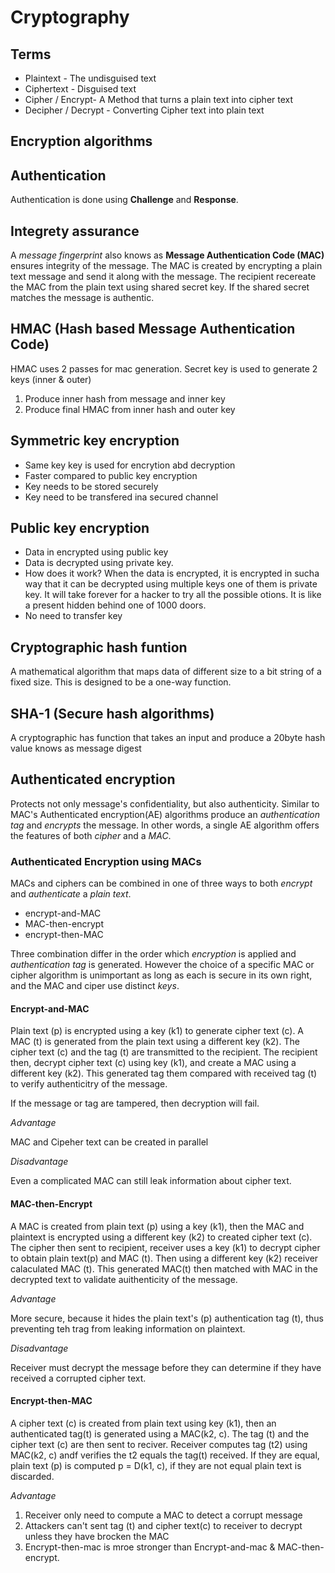 # Cryptography

## Terms
* Plaintext - The undisguised text
* Ciphertext - Disguised text
* Cipher / Encrypt- A Method that turns a plain text into cipher text
* Decipher / Decrypt - Converting Cipher text into plain text
## Encryption algorithms

## Authentication
Authentication is done using __Challenge__ and __Response__.

## Integrety assurance
A _message fingerprint_ also knows as __Message Authentication Code (MAC)__ ensures integrity of the message. The MAC is created by encrypting a plain text message and send it along with the message. The recipient recereate the MAC from the plain text using shared secret key. If the shared secret matches the message is authentic.

## HMAC (Hash based Message Authentication Code)
HMAC uses 2 passes for mac generation. Secret key is used to generate 2 keys (inner & outer)

1. Produce inner hash from message and inner key
2. Produce final HMAC from inner hash and outer key

## Symmetric key encryption
* Same key key is used for encrytion abd decryption
* Faster compared to public key encryption
* Key needs to be stored securely
* Key need to be transfered ina secured channel

## Public key encryption
* Data in encrypted using public key
* Data is decrypted using private key.
* How does it work? When the data is encrypted, it is encrypted in sucha way that it can be decrypted using multiple keys one of them is private key. It will take forever for a hacker to try all the possible otions. It is like a present hidden behind one of 1000 doors.
* No need to transfer key

## Cryptographic hash funtion

A mathematical algorithm that maps data of different size to  a bit string of a fixed size. This is designed to be a one-way function. 

## SHA-1 (Secure hash algorithms)
A cryptographic has function that takes an input and produce a 20byte hash value knows  as message digest

## Authenticated encryption
Protects not only message's confidentiality, but also authenticity. Similar to MAC's Authenticated encryption(AE) algorithms produce an _authentication tag_ and _encrypts_ the message. In other words, a single AE algorithm offers the features of both *cipher* and a *MAC*.

### Authenticated Encryption using MACs

MACs and ciphers can be combined in one of three ways to both *encrypt* and *authenticate* a _plain text_.

* encrypt-and-MAC
* MAC-then-encrypt
* encrypt-then-MAC

Three combination differ in the order which _encryption_ is applied and _authentication tag_ is generated. However the choice of a specific MAC or cipher algorithm is unimportant as long as each is secure in its own right, and the MAC and ciper use distinct _keys_.

#### Encrypt-and-MAC

Plain text (p) is encrypted using a key (k1) to generate cipher text (c). A MAC (t) is generated from the plain text using a different key (k2). The cipher text (c) and the tag (t) are transmitted to the recipient. 
The recipient then, decrypt cipher text (c) using key (k1), and create a MAC using a different key (k2). This generated tag them compared with received tag (t) to verify authenticitry of the message.

If the message or tag are tampered, then decryption will fail.

_Advantage_

MAC and Cipeher text can be created in parallel

_Disadvantage_

Even a complicated MAC can still leak information about cipher text.

#### MAC-then-Encrypt

A MAC is created from plain text (p) using a key (k1), then the MAC and plaintext is encrypted using a different key (k2) to created cipher text (c). The cipher then sent to recipient, receiver uses a key (k1) to decrypt cipher to obtain plain text(p) and MAC (t). Then using a different key (k2) receiver calaculated MAC (t). This generated MAC(t) then matched with MAC in the decrypted text to validate auithenticity of the message.

_Advantage_

More secure, because it hides the plain text's (p) authentication tag (t), thus preventing teh trag from leaking information on plaintext.

_Disadvantage_

Receiver must decrypt the message before they can determine if they have received a corrupted cipher text.

#### Encrypt-then-MAC

A cipher text (c) is created from plain text using key (k1), then an authenticated tag(t) is generated using a MAC(k2, c). The tag (t) and the cipher text (c) are then sent to reciver. Receiver computes tag (t2) using MAC(k2, c) andf verifies the t2 equals the tag(t) received. If they are equal, plain text (p) is computed p = D(k1, c), if they are not equal plain text is discarded.

_Advantage_

1. Receiver only need to compute a MAC to detect a corrupt message
2. Attackers can't sent tag (t) and cipher text(c) to receiver to decrypt unless they have brocken the MAC
3. Encrypt-then-mac is mroe stronger than Encrypt-and-mac & MAC-then-encrypt.